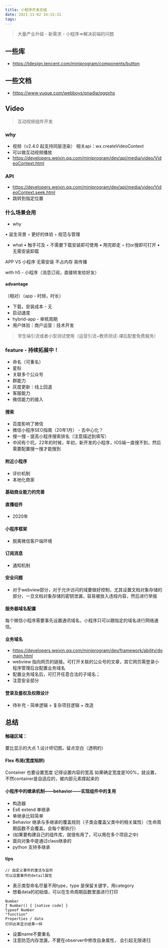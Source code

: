 ```yaml
---
title: 小程序开发总结
date: 2021-11-02 14:15:31
tags:
---
```

> 大量产业升级 - 新需求 - 小程序=>解决前端的问题

## 一些库
- https://tdesign.tencent.com/miniprogram/components/button

## 一些文档
- https://www.yuque.com/webboys/pnadia/qggxhs
## Video
> 互动视频组件开发
### why
- 视频（v2.4.0 起支持同层渲染） 相关api：wx.createVideoContext
- 可以做互动视频播放
- https://developers.weixin.qq.com/miniprogram/dev/api/media/video/VideoContext.html

### API
- https://developers.weixin.qq.com/miniprogram/dev/api/media/video/VideoContext.seek.html
- 跳转到指定位置
### 什么场景会用

- why

• 诞生背景
	◦ 更好的体验
	◦ 规范与管理

- what
• 触手可及
	◦ 不需要下载安装即可使用
• 用完即走
	◦ 扫or搜即可打开
• 无需安装卸载

APP VS 小程序
无需安装
不占内存
易传播

with h5 - 小程序（消息订阅，直接转发给好友）

#### advantage
（相对）（app - 时频，时长）
- 下载，安装成本 - 无
- 启动速度
- hybrid-app - 审核周期
- 用户体验｜商户运营｜技术开发

> 学生端引流或者小型测试使用（运营引流+教师测试-课后配套免费服务）

### feature - 持续拓展中！
- 命名（可重名）
- 星标
- 关联多个公众号
- 群能力
- 灰度更新｜线上回退
- 客服能力
- 微信能力的接入

#### 搜索
- 百度影响了微信
- 微信小程序SEO指南（20年1月） - 去中心化？
- 搜一搜 - 提高小程序搜索排名（注意描述到填写）
- 中间有个坑，22年的时候，年初，新开发的小程序，IOS端一直搜不到，然后需要配置搜一搜才能搜到
#### 附近小程序
- 评价机制
- 本地化商家

#### 基础商业能力的完善

#### 直播组件
- 2020年

#### 小程序框架
- 脱离微信客户端环境

#### 订阅消息
- 通知机制

#### 安全问题
- 对于webview部分，对于允许访问的域要做好控制，尤其设置文档对象存储的部分，一旦文档对象存储的密钥泄漏，容易被放入违规内容，然后进行举报

#### 服务器域名配置
每个微信小程序需要事先设置通讯域名，小程序只可以跟指定的域名进行网络通信。

#### 业务域名

- https://developers.weixin.qq.com/miniprogram/dev/framework/ability/domain.html
- webview 指向网页的链接。可打开关联的公众号的文章，其它网页需登录小程序管理后台配置业务域名
- 配置业务域名后，可打开任意合法的子域名；
- 注意安全部分


#### 登录及鉴权及权限设计
- 待补充 - 简单逻辑 + 复杂项目逻辑 + 改造


## 总结
#### 触碰区域：
要比显示的大点
1.设计师切图，留点空白（透明的）


#### Flex 布局(宽度陷阱)
Container 也要设置宽度
记得设置内容的宽高
如果确定宽度是100%，就设置，不然container是自适应的，被内部元素撑起来的

#### 小程序中的继承机制——behavior——实现组件中的复用
- 构造器
- Es6 extend 单继承
- 单继承比较简单
- Behavior 继承与多继承的覆盖规则（子类会覆盖父类中的相关属性）（生命周期函数不会覆盖，会每个都执行）
- (如果要构建自己的组件库，就很有用了，可以用在多个项目之中)
- 面向对象中是通过class继承的
- python 支持多继承

#### tips
```
// 自定义事件的激活与监听
可以设置事件的detail属性
```
- 表示类型命名尽量不用type，type 是保留关键字，用category
- 想看data的初始值，可以在生命周期函数里面进行打印
```
Number
ƒ Number() { [native code] }
typeof Number
"function"
Properties / data
打印出来显示结果一样
```
- 设置name不要重名
- 注意防范内存泄漏，不要在observer中修改自身属性， 会引起无限递归